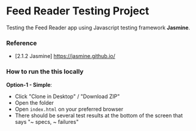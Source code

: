 # Feed Reader Testing Project

Testing the Feed Reader app using Javascript testing framework **Jasmine**.

### Reference
- [2.1.2 Jasmine] https://jasmine.github.io/


### How to run the this locally
**Option-1 - Simple**:
- Click "Clone in Desktop" / "Download ZIP"
- Open the folder
- Open `index.html` on your preferred browser
- There should be several test results at the bottom of the screen that says "~ specs, ~ failures"
